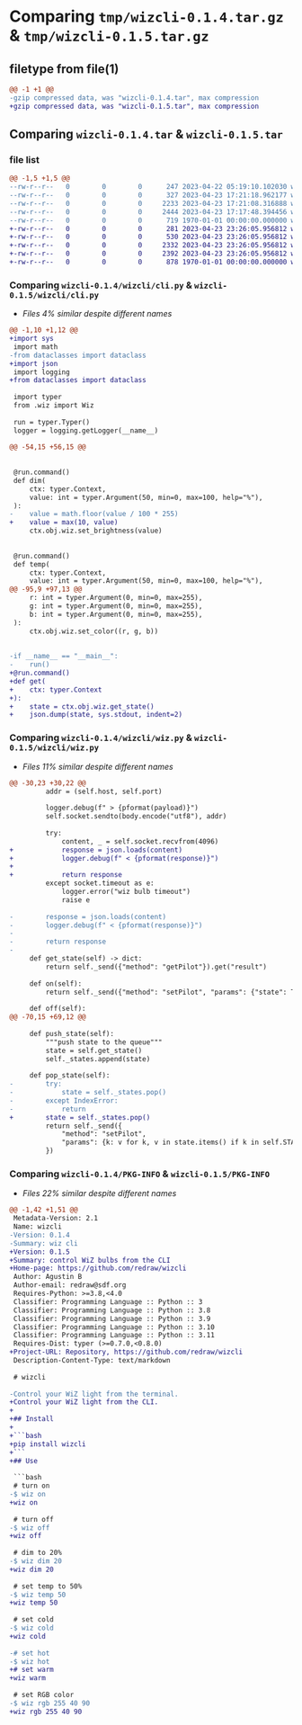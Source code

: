 # Comparing `tmp/wizcli-0.1.4.tar.gz` & `tmp/wizcli-0.1.5.tar.gz`

## filetype from file(1)

```diff
@@ -1 +1 @@
-gzip compressed data, was "wizcli-0.1.4.tar", max compression
+gzip compressed data, was "wizcli-0.1.5.tar", max compression
```

## Comparing `wizcli-0.1.4.tar` & `wizcli-0.1.5.tar`

### file list

```diff
@@ -1,5 +1,5 @@
--rw-r--r--   0        0        0      247 2023-04-22 05:19:10.102030 wizcli-0.1.4/README.md
--rw-r--r--   0        0        0      327 2023-04-23 17:21:18.962177 wizcli-0.1.4/pyproject.toml
--rw-r--r--   0        0        0     2233 2023-04-23 17:21:08.316888 wizcli-0.1.4/wizcli/cli.py
--rw-r--r--   0        0        0     2444 2023-04-23 17:17:48.394456 wizcli-0.1.4/wizcli/wiz.py
--rw-r--r--   0        0        0      719 1970-01-01 00:00:00.000000 wizcli-0.1.4/PKG-INFO
+-rw-r--r--   0        0        0      281 2023-04-23 23:26:05.956812 wizcli-0.1.5/README.md
+-rw-r--r--   0        0        0      530 2023-04-23 23:26:05.956812 wizcli-0.1.5/pyproject.toml
+-rw-r--r--   0        0        0     2332 2023-04-23 23:26:05.956812 wizcli-0.1.5/wizcli/cli.py
+-rw-r--r--   0        0        0     2392 2023-04-23 23:26:05.956812 wizcli-0.1.5/wizcli/wiz.py
+-rw-r--r--   0        0        0      878 1970-01-01 00:00:00.000000 wizcli-0.1.5/PKG-INFO
```

### Comparing `wizcli-0.1.4/wizcli/cli.py` & `wizcli-0.1.5/wizcli/cli.py`

 * *Files 4% similar despite different names*

```diff
@@ -1,10 +1,12 @@
+import sys
 import math
-from dataclasses import dataclass
+import json
 import logging
+from dataclasses import dataclass
 
 import typer
 from .wiz import Wiz
 
 run = typer.Typer()
 logger = logging.getLogger(__name__)
 
@@ -54,15 +56,15 @@
 
 
 @run.command()
 def dim(
     ctx: typer.Context,
     value: int = typer.Argument(50, min=0, max=100, help="%"),
 ):
-    value = math.floor(value / 100 * 255)
+    value = max(10, value)
     ctx.obj.wiz.set_brightness(value)
 
 
 @run.command()
 def temp(
     ctx: typer.Context,
     value: int = typer.Argument(50, min=0, max=100, help="%"),
@@ -95,9 +97,13 @@
     r: int = typer.Argument(0, min=0, max=255),
     g: int = typer.Argument(0, min=0, max=255),
     b: int = typer.Argument(0, min=0, max=255),
 ):
     ctx.obj.wiz.set_color((r, g, b))
 
 
-if __name__ == "__main__":
-    run()
+@run.command()
+def get(
+    ctx: typer.Context
+):
+    state = ctx.obj.wiz.get_state()
+    json.dump(state, sys.stdout, indent=2)
```

### Comparing `wizcli-0.1.4/wizcli/wiz.py` & `wizcli-0.1.5/wizcli/wiz.py`

 * *Files 11% similar despite different names*

```diff
@@ -30,23 +30,22 @@
         addr = (self.host, self.port)
 
         logger.debug(f" > {pformat(payload)}")
         self.socket.sendto(body.encode("utf8"), addr)
 
         try:
             content, _ = self.socket.recvfrom(4096)
+            response = json.loads(content)
+            logger.debug(f" < {pformat(response)}")
+
+            return response
         except socket.timeout as e:
             logger.error("wiz bulb timeout")
             raise e
 
-        response = json.loads(content)
-        logger.debug(f" < {pformat(response)}")
-
-        return response
-
     def get_state(self) -> dict:
         return self._send({"method": "getPilot"}).get("result")
 
     def on(self):
         return self._send({"method": "setPilot", "params": {"state": True}})
 
     def off(self):
@@ -70,15 +69,12 @@
 
     def push_state(self):
         """push state to the queue"""
         state = self.get_state()
         self._states.append(state)
 
     def pop_state(self):
-        try:
-            state = self._states.pop()
-        except IndexError:
-            return
+        state = self._states.pop()
         return self._send({
             "method": "setPilot",
             "params": {k: v for k, v in state.items() if k in self.STATE_FIELDS}
         })
```

### Comparing `wizcli-0.1.4/PKG-INFO` & `wizcli-0.1.5/PKG-INFO`

 * *Files 22% similar despite different names*

```diff
@@ -1,42 +1,51 @@
 Metadata-Version: 2.1
 Name: wizcli
-Version: 0.1.4
-Summary: wiz cli
+Version: 0.1.5
+Summary: control WiZ bulbs from the CLI
+Home-page: https://github.com/redraw/wizcli
 Author: Agustin B
 Author-email: redraw@sdf.org
 Requires-Python: >=3.8,<4.0
 Classifier: Programming Language :: Python :: 3
 Classifier: Programming Language :: Python :: 3.8
 Classifier: Programming Language :: Python :: 3.9
 Classifier: Programming Language :: Python :: 3.10
 Classifier: Programming Language :: Python :: 3.11
 Requires-Dist: typer (>=0.7.0,<0.8.0)
+Project-URL: Repository, https://github.com/redraw/wizcli
 Description-Content-Type: text/markdown
 
 # wizcli
 
-Control your WiZ light from the terminal.
+Control your WiZ light from the CLI.
+
+## Install
+
+```bash
+pip install wizcli
+```
+## Use
 
 ```bash
 # turn on
-$ wiz on
+wiz on
 
 # turn off
-$ wiz off
+wiz off
 
 # dim to 20%
-$ wiz dim 20
+wiz dim 20
 
 # set temp to 50%
-$ wiz temp 50
+wiz temp 50
 
 # set cold
-$ wiz cold
+wiz cold
 
-# set hot
-$ wiz hot
+# set warm
+wiz warm
 
 # set RGB color
-$ wiz rgb 255 40 90
+wiz rgb 255 40 90
 ```
```

